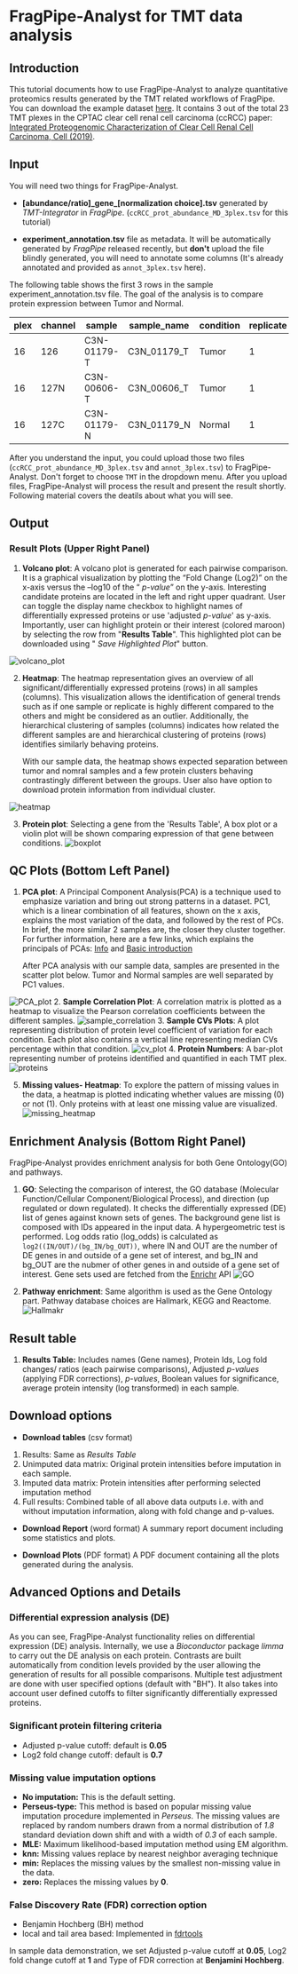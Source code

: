 # FragPipe-Analyst for TMT data analysis

## Introduction
This tutorial documents how to use FragPipe-Analyst to analyze quantitative proteomics results generated by the TMT related workflows of FragPipe. You can download the example dataset [here](https://drive.google.com/drive/folders/1yQKopkN4CGlRxwEQHOzv6ueAkNbhcydV?usp=sharing). It contains 3 out of the total 23 TMT plexes in the CPTAC clear cell renal cell carcinoma (ccRCC) paper:
[Integrated Proteogenomic Characterization of Clear Cell Renal Cell Carcinoma, Cell (2019)](https://www.sciencedirect.com/science/article/pii/S0092867419311237?via%3Dihub).

## Input

You will need two things for FragPipe-Analyst.

-  **[abundance/ratio]\_gene_[normalization choice].tsv** generated by *TMT-Integrator* in *FragPipe*. (`ccRCC_prot_abundance_MD_3plex.tsv` for this tutorial)

- **experiment_annotation.tsv** file as metadata. It will be automatically generated by *FragPipe* released recently, but **don't** upload the file blindly generated, you will need to annotate some columns (It's already annotated and provided as `annot_3plex.tsv` here).

The following table shows the first 3 rows in the sample experiment_annotation.tsv file. The goal of the analysis is to compare protein expression between Tumor and Normal. 

plex | channel | sample| sample_name | condition  | replicate |
-----|---------|-------------|-------|------------|-----------|
16   |126      | C3N-01179-T | C3N_01179_T |Tumor | 1 | 
16   |127N     | C3N-00606-T | C3N_00606_T |Tumor | 1 |
16   |127C     | C3N-01179-N | C3N_01179_N |Normal| 1 | 


After you understand the input, you could upload those two files (`ccRCC_prot_abundance_MD_3plex.tsv` and `annot_3plex.tsv`) to FragPipe-Analyst. Don't forget to choose `TMT` in the dropdown menu. After you upload files, FragPipe-Analyst will process the result and present the result shortly. Following material covers the deatils about what you will see.

## Output

### Result Plots (Upper Right Panel)
1.  **Volcano plot**: A volcano plot is generated for each pairwise
    comparison. It is a graphical visualization by plotting the “Fold
    Change (Log2)” on the x-axis versus the –log10 of the “ *p-value*”
    on the y-axis. Interesting candidate proteins are located in the
    left and right upper quadrant. User can toggle the display name
    checkbox to highlight names of differentially expressed proteins or
    use 'adjusted *p-value*' as y-axis. Importantly, user can highlight
    protein or their interest (colored maroon) by selecting the row from
    "**Results Table**". This highlighted plot can be downloaded
    using " *Save Highlighted Plot*" button.

![volcano\_plot](volcano_label.png)

2.  **Heatmap**: The heatmap representation gives an overview of all
    significant/differentially expressed proteins (rows) in all samples (columns). This visualization allows the identification of general trends such as if one sample or replicate is highly different compared to the others and might be considered as an outlier. Additionally, the hierarchical clustering of samples (columns) indicates how related the different samples are and hierarchical clustering of proteins (rows) identifies similarly behaving proteins.
    
    With our sample data, the heatmap shows expected separation between tumor and nomral samples and a few protein clusters behaving contrastingly different between the groups. User also have option to download protein information from individual cluster.

![heatmap](heatmap.png)

3. **Protein plot**: Selecting a gene from the 'Results Table', A box plot or a violin plot will be shown comparing expression of that gene between conditions. 
![boxplot](boxplot.png)

## QC Plots (Bottom Left Panel)
1. **PCA plot**: A Principal Component Analysis(PCA) is a technique
    used to emphasize variation and bring out strong patterns in a
    dataset. PC1, which is a linear combination of all features, shown on the x axis,  explains the most variation of the data, and followed by the rest of PCs. In brief, the more similar 2 samples are, the closer they cluster together. For further information, here are a few links, which explains the principals of PCAs: [Info](ttp://ordination.okstate.edu/PCA.htm) and [Basic
    introduction](http://setosa.io/ev/principal-component-analysis/)


    After PCA analysis with our sample data, samples are presented in the scatter plot below. Tumor and Normal samples are well separated by PC1 values. 
    
![PCA\_plot](PCA_condition.png)
2. **Sample Correlation Plot**: A correlation matrix is plotted as a
    heatmap to visualize the Pearson correlation coefficients between
    the different samples.
![sample_correlation](sample_correlation.png)
3. **Sample CVs Plots**: A plot representing distribution of protein level coefficient of variation for each condition. Each plot also contains a vertical line representing median CVs percentage within that condition. ![cv\_plot](CV.png)
4. **Protein Numbers**: A bar-plot representing number of proteins
    identified and quantified in each TMT plex.
![proteins](protein_number.png)

5. **Missing values- Heatmap**: To explore the pattern of missing
    values in the data, a heatmap is plotted indicating whether values
    are missing (0) or not (1). Only proteins with at least one missing
    value are visualized. 
![missing\_heatmap](missing_value.png)

## Enrichment Analysis (Bottom Right Panel)

FragPipe-Analyst provides enrichment analysis for both Gene Ontology(GO) and pathways.

1. **GO**: Selecting the comparison of interest, the GO database (Molecular Function/Cellular Component/Biological Process), and direction (up regulated or down regulated). It checks the differentially expressed (DE) list of genes against known sets of genes. The background gene list is composed with IDs appeared in the input data. A hypergeometric test is performed. Log odds ratio (log_odds) is calculated as `log2((IN/OUT)/(bg_IN/bg_OUT))`, where IN and OUT are the number of DE genes in and outside of a gene set of interest, and bg_IN and bg_OUT are the nubmer of other genes in and outside of a gene set of interest. Gene sets used are fetched from the [Enrichr](https://maayanlab.cloud/Enrichr/) API
![GO](GO_term.png)

1. **Pathway enrichment**: Same algorithm is used as the Gene Ontology part. Pathway database choices are Hallmark, KEGG and Reactome. ![Hallmakr](hallmark.png)

## Result table

1.  **Results Table:** Includes names (Gene names), Protein Ids, Log
    fold changes/ ratios (each pairwise comparisons), Adjusted
    *p-values* (applying FDR corrections), *p-values*, Boolean values
    for significance, average protein intensity (log transformed) in
    each sample.

## Download options

-   **Download tables** (csv format)

1.  Results: Same as *Results Table*
2.  Unimputed data matrix: Original protein intensities before
    imputation in each sample.
3.  Imputed data matrix: Protein intensities after performing selected
    imputation method
4.  Full results: Combined table of all above data outputs i.e. with and
    without imputation information, along with fold change and p-values.

-   **Download Report** (word format) A summary report document
    including some statistics and plots.

-   **Download Plots** (PDF format) A PDF document containing all the
    plots generated during the analysis.

## Advanced Options and Details

### Differential expression analysis (DE)
As you can see, FragPipe-Analyst functionality relies on differential expression (DE) analysis. Internally, we use a *Bioconductor* package *limma* to carry out the DE analysis on each protein. Contrasts are built automatically from condition levels provided by the user allowing the generation of results for all possible comparisons. Multiple test adjustment are done with user specified options (default with "BH"). It also takes into account user defined cutoffs to filter significantly differentially expressed proteins.

### Significant protein filtering criteria

-   Adjusted p-value cutoff: default is **0.05**
-   Log2 fold change cutoff: default is **0.7**

### Missing value imputation options

-   **No imputation:** This is the default setting.
-   **Perseus-type:** This method is based on popular missing value
    imputation procedure implemented in *Perseus*. The missing values are replaced by random numbers drawn from a normal distribution of *1.8* standard deviation down shift and with a
    width of *0.3* of each sample.
-   **MLE:** Maximum likelihood-based imputation method using EM algorithm. 
-   **knn:** Missing values replace by nearest neighbor averaging technique
-   **min:** Replaces the missing values by the smallest non-missing value in the data.
-   **zero:** Replaces the missing values by **0**.

### False Discovery Rate (FDR) correction option
-   Benjamin Hochberg (BH) method
-   local and tail area based: Implemented in [fdrtools](https://strimmerlab.github.io/software/fdrtool/index.html)


In sample data demonstration, we set Adjusted p-value cutoff at **0.05**, Log2 fold change cutoff at **1** and Type of FDR correction at **Benjamini Hochberg**. 

